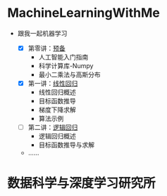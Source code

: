# MachineLearningWithMe



- 跟我一起机器学习<br>
    
    - [x] 第零讲：[预备](./Lecture_00)
        - 人工智能入门指南
        - 科学计算库-Numpy
        - 最小二乘法与高斯分布
    - [x] 第一讲：[线性回归](./Lecture_01)
        - 线性回归概述
        - 目标函数推导
        - 梯度下降求解
        - 算法示例
    - [ ] 第二讲：[逻辑回归](./Lecture_02)
        - 逻辑回归概述
        - 目标函数推导与求解
    - ……

   
   
# 数据科学与深度学习研究所<br>
